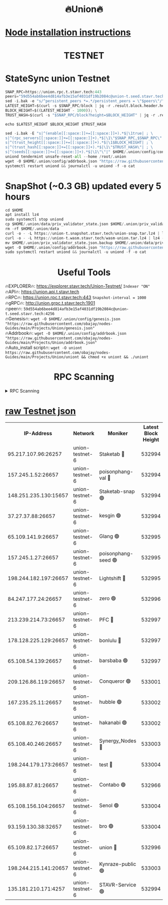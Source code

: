 <h1 align="center"> 🔥Union🔥</h1>

[Node installation instructions](https://github.com/obajay/nodes-Guides/tree/main/Projects/Union)
=

<h1 align="center"> TESTNET</h1>

# StateSync union Testnet
```python
SNAP_RPC=https://union.rpc.t.stavr.tech:443
peers="59d554ab6bee4d814afb3e15af4031df19b2084c@union-t.seed.stavr.tech:4256"
sed -i.bak -e "s/^persistent_peers *=.*/persistent_peers = \"$peers\"/" $HOME/.union/config/config.toml
LATEST_HEIGHT=$(curl -s $SNAP_RPC/block | jq -r .result.block.header.height); \
BLOCK_HEIGHT=$((LATEST_HEIGHT - 1000)); \
TRUST_HASH=$(curl -s "$SNAP_RPC/block?height=$BLOCK_HEIGHT" | jq -r .result.block_id.hash)

echo $LATEST_HEIGHT $BLOCK_HEIGHT $TRUST_HASH

sed -i.bak -E "s|^(enable[[:space:]]+=[[:space:]]+).*$|\1true| ; \
s|^(rpc_servers[[:space:]]+=[[:space:]]+).*$|\1\"$SNAP_RPC,$SNAP_RPC\"| ; \
s|^(trust_height[[:space:]]+=[[:space:]]+).*$|\1$BLOCK_HEIGHT| ; \
s|^(trust_hash[[:space:]]+=[[:space:]]+).*$|\1\"$TRUST_HASH\"| ; \
s|^(seeds[[:space:]]+=[[:space:]]+).*$|\1\"\"|" $HOME/.union/config/config.toml
uniond tendermint unsafe-reset-all --home /root/.union
wget -O $HOME/.union/config/addrbook.json "https://raw.githubusercontent.com/obajay/nodes-Guides/main/Projects/Union/addrbook.json"
systemctl restart uniond && journalctl -u uniond -f -o cat
```
# SnapShot (~0.3 GB) updated every 5 hours
```python
cd $HOME
apt install lz4
sudo systemctl stop uniond
cp $HOME/.union/data/priv_validator_state.json $HOME/.union/priv_validator_state.json.backup
rm -rf $HOME/.union/data
curl -o - -L https://union-t.snapshot.stavr.tech/union-snap.tar.lz4 | lz4 -c -d - | tar -x -C $HOME/.union --strip-components 2
curl -o - -L https://union-t.wasm.stavr.tech/wasm-union.tar.lz4 | lz4 -c -d - | tar -x -C $HOME/.union --strip-components 2
mv $HOME/.union/priv_validator_state.json.backup $HOME/.union/data/priv_validator_state.json
wget -O $HOME/.union/config/addrbook.json "https://raw.githubusercontent.com/obajay/nodes-Guides/main/Projects/Union/addrbook.json"
sudo systemctl restart uniond && journalctl -u uniond -f -o cat
```
 <h1 align="center"> Useful Tools</h1>
 
🔥EXPLORER🔥: https://explorer.stavr.tech/Union-Testnet/        `Indexer "ON"` \
🔥API🔥:      https://union.api.t.stavr.tech \
🔥RPC🔥:      https://union.rpc.t.stavr.tech:443              `Snapshot-interval = 1000` \
🔥gRPC🔥:     http://union.grpc.t.stavr.tech:1901 \
🔥peer🔥:     `59d554ab6bee4d814afb3e15af4031df19b2084c@union-t.seed.stavr.tech:4256` \
🔥Genesis🔥:     `wget -O $HOME/.union/config/genesis.json "https://raw.githubusercontent.com/obajay/nodes-Guides/main/Projects/Union/genesis.json"` \
🔥Addrbook🔥: ```wget -O $HOME/.union/config/addrbook.json "https://raw.githubusercontent.com/obajay/nodes-Guides/main/Projects/Union/addrbook.json"``` \
🔥Auto_install script🔥:  `wget -O uniont https://raw.githubusercontent.com/obajay/nodes-Guides/main/Projects/Union/uniont && chmod +x uniont && ./uniont`

<h1 align="center"> RPC Scanning</h1>

<details>
<summary>RPC Scanning</summary>

<h2 align="center"> We scan nodes in real time every 4 hours. And we provide the final result of RPC endpoints.
We cannot influence the operation of these nodes in any way. </h2>


```python
If Voting Power is higher than 0 --> then the Node is a validator of the network and may be subject to attack and be a potential threat to the chain.
```
```python
We marked such validators with a red symbol
```

</details>

[raw Testnet json](https://rpc-check.uniont.stavr.tech/uniont/rpc-uniont-result.json)
=



<table><tr><th>IP-Address</th><th>Network</th><th>Moniker</th><th>Latest Block Height</th><th>Earliest Block Height</th><th>Catching Up</th><th>Tx Index</th><th>Voting Power</th><th>Scan Time</th></tr><tr><td>95.217.107.96:26257</td><td>union-testnet-6</td><td>Staketab 🔴</td><td>532994</td><td>1</td><td>False</td><td>on</td><td>1000002</td><td>2024-03-21T05:50:54.151400893UTC</td></tr><tr><td>157.245.1.52:26657</td><td>union-testnet-6</td><td>poisonphang-val 🔴</td><td>532994</td><td>1</td><td>False</td><td>on</td><td>1000000</td><td>2024-03-21T05:50:54.755364662UTC</td></tr><tr><td>148.251.235.130:15657</td><td>union-testnet-6</td><td>Staketab-snap 🟢</td><td>532994</td><td>1</td><td>False</td><td>on</td><td>0</td><td>2024-03-21T05:50:55.291348091UTC</td></tr><tr><td>37.27.37.88:26657</td><td>union-testnet-6</td><td>kesgin 🟢</td><td>532994</td><td>1</td><td>False</td><td>on</td><td>0</td><td>2024-03-21T05:50:55.583979827UTC</td></tr><tr><td>65.109.141.9:26657</td><td>union-testnet-6</td><td>Glang 🟢</td><td>532995</td><td>1</td><td>False</td><td>on</td><td>0</td><td>2024-03-21T05:50:59.985948339UTC</td></tr><tr><td>157.245.1.27:26657</td><td>union-testnet-6</td><td>poisonphang-seed 🟢</td><td>532995</td><td>1</td><td>False</td><td>on</td><td>0</td><td>2024-03-21T05:51:00.894174002UTC</td></tr><tr><td>198.244.182.197:26657</td><td>union-testnet-6</td><td>Lightshift 🔴</td><td>532995</td><td>1</td><td>False</td><td>on</td><td>1000000</td><td>2024-03-21T05:51:03.212275249UTC</td></tr><tr><td>84.247.177.24:26657</td><td>union-testnet-6</td><td>zero 🟢</td><td>532996</td><td>1</td><td>False</td><td>on</td><td>0</td><td>2024-03-21T05:51:07.677219146UTC</td></tr><tr><td>213.239.214.73:26657</td><td>union-testnet-6</td><td>PFC 🔴</td><td>532997</td><td>1</td><td>False</td><td>on</td><td>1000001</td><td>2024-03-21T05:51:12.303322443UTC</td></tr><tr><td>178.128.225.129:26657</td><td>union-testnet-6</td><td>bonlulu 🔴</td><td>532997</td><td>1</td><td>False</td><td>on</td><td>1000000</td><td>2024-03-21T05:51:12.948817812UTC</td></tr><tr><td>65.108.54.139:26657</td><td>union-testnet-6</td><td>barsbaba 🟢</td><td>532997</td><td>1</td><td>False</td><td>on</td><td>0</td><td>2024-03-21T05:51:13.306058572UTC</td></tr><tr><td>209.126.86.119:26657</td><td>union-testnet-6</td><td>Conqueror 🟢</td><td>533001</td><td>1</td><td>False</td><td>on</td><td>0</td><td>2024-03-21T05:51:38.829562527UTC</td></tr><tr><td>167.235.25.11:26657</td><td>union-testnet-6</td><td>hubble 🟢</td><td>533002</td><td>1</td><td>False</td><td>on</td><td>0</td><td>2024-03-21T05:51:45.164865269UTC</td></tr><tr><td>65.108.82.76:26657</td><td>union-testnet-6</td><td>hakanabi 🟢</td><td>533002</td><td>1</td><td>False</td><td>on</td><td>0</td><td>2024-03-21T05:51:45.482141298UTC</td></tr><tr><td>65.108.40.246:26657</td><td>union-testnet-6</td><td>Synergy_Nodes 🔴</td><td>533003</td><td>1</td><td>False</td><td>on</td><td>1000001</td><td>2024-03-21T05:51:51.906107215UTC</td></tr><tr><td>198.244.179.173:26657</td><td>union-testnet-6</td><td>test 🔴</td><td>533004</td><td>1</td><td>False</td><td>on</td><td>1000001</td><td>2024-03-21T05:51:54.526613902UTC</td></tr><tr><td>195.88.87.81:26657</td><td>union-testnet-6</td><td>Contabo 🟢</td><td>532966</td><td>1</td><td>False</td><td>on</td><td>0</td><td>2024-03-21T05:51:55.008933056UTC</td></tr><tr><td>65.108.156.104:26657</td><td>union-testnet-6</td><td>Senol 🟢</td><td>533004</td><td>1</td><td>False</td><td>on</td><td>0</td><td>2024-03-21T05:51:55.328148904UTC</td></tr><tr><td>93.159.130.38:32657</td><td>union-testnet-6</td><td>bro 🟢</td><td>533004</td><td>1</td><td>False</td><td>on</td><td>0</td><td>2024-03-21T05:51:55.618958606UTC</td></tr><tr><td>65.109.82.17:26657</td><td>union-testnet-6</td><td>union 🔴</td><td>532996</td><td>508001</td><td>False</td><td>off</td><td>1000001</td><td>2024-03-21T05:51:07.987234832UTC</td></tr><tr><td>198.244.215.141:20657</td><td>union-testnet-6</td><td>Kynraze-public 🟢</td><td>533003</td><td>524001</td><td>False</td><td>on</td><td>0</td><td>2024-03-21T05:51:52.202090803UTC</td></tr><tr><td>135.181.210.171:4257</td><td>union-testnet-6</td><td>STAVR-Service 🟢</td><td>532994</td><td>532001</td><td>False</td><td>on</td><td>0</td><td>2024-03-21T05:50:55.082694645UTC</td></tr></table>
